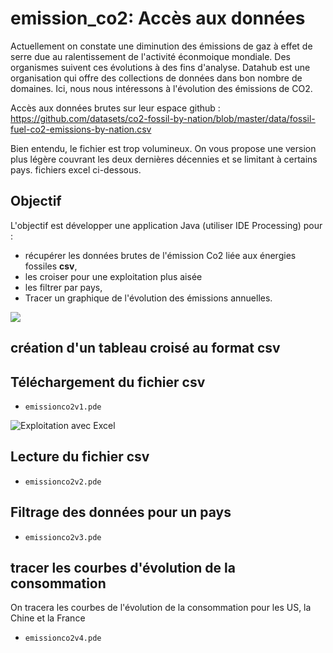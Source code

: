 # emission_co2: Accès aux données

Actuellement on constate une diminution des émissions de gaz à effet de serre due au ralentissement
de l'activité éconmoique mondiale. Des organismes suivent ces évolutions à des fins d'analyse.
Datahub est une organisation qui offre des collections de données dans bon nombre de domaines.
Ici, nous nous intéressons à l'évolution des émissions de CO2.

Accès aux données brutes sur leur espace github : 
https://github.com/datasets/co2-fossil-by-nation/blob/master/data/fossil-fuel-co2-emissions-by-nation.csv

Bien entendu, le fichier est trop volumineux. On vous propose une version plus légère couvrant les deux dernières décennies et se limitant à certains pays. fichiers excel ci-dessous.

## Objectif

L'objectif est développer une application Java (utiliser IDE Processing) pour :

* récupérer les données brutes de l'émission Co2 liée aux énergies fossiles **csv**,
* les croiser pour une exploitation plus aisée
* les filtrer par pays,
* Tracer un graphique de l'évolution des émissions annuelles.

![](propagation.png)

## création d'un tableau croisé au format csv

## Téléchargement du fichier csv

* `emissionco2v1.pde`

![Exploitation avec Excel](excel2.PNG)

## Lecture du fichier csv

* `emissionco2v2.pde`

## Filtrage des données pour un pays

* `emissionco2v3.pde`

## tracer les courbes d'évolution de la consommation

On tracera les courbes de l'évolution de la consommation pour les US, la Chine et la France

* `emissionco2v4.pde`



